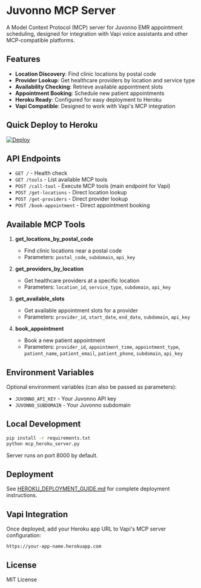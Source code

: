 # Juvonno MCP Server

A Model Context Protocol (MCP) server for Juvonno EMR appointment scheduling, designed for integration with Vapi voice assistants and other MCP-compatible platforms.

## Features

- **Location Discovery**: Find clinic locations by postal code
- **Provider Lookup**: Get healthcare providers by location and service type
- **Availability Checking**: Retrieve available appointment slots
- **Appointment Booking**: Schedule new patient appointments
- **Heroku Ready**: Configured for easy deployment to Heroku
- **Vapi Compatible**: Designed to work with Vapi's MCP integration

## Quick Deploy to Heroku

[![Deploy](https://www.herokucdn.com/deploy/button.svg)](https://heroku.com/deploy)

## API Endpoints

- `GET /` - Health check
- `GET /tools` - List available MCP tools
- `POST /call-tool` - Execute MCP tools (main endpoint for Vapi)
- `POST /get-locations` - Direct location lookup
- `POST /get-providers` - Direct provider lookup
- `POST /book-appointment` - Direct appointment booking

## Available MCP Tools

1. **get_locations_by_postal_code**
   - Find clinic locations near a postal code
   - Parameters: `postal_code`, `subdomain`, `api_key`

2. **get_providers_by_location**
   - Get healthcare providers at a specific location
   - Parameters: `location_id`, `service_type`, `subdomain`, `api_key`

3. **get_available_slots**
   - Get available appointment slots for a provider
   - Parameters: `provider_id`, `start_date`, `end_date`, `subdomain`, `api_key`

4. **book_appointment**
   - Book a new patient appointment
   - Parameters: `provider_id`, `appointment_time`, `appointment_type`, `patient_name`, `patient_email`, `patient_phone`, `subdomain`, `api_key`

## Environment Variables

Optional environment variables (can also be passed as parameters):

- `JUVONNO_API_KEY` - Your Juvonno API key
- `JUVONNO_SUBDOMAIN` - Your Juvonno subdomain

## Local Development

```bash
pip install -r requirements.txt
python mcp_heroku_server.py
```

Server runs on port 8000 by default.

## Deployment

See [HEROKU_DEPLOYMENT_GUIDE.md](HEROKU_DEPLOYMENT_GUIDE.md) for complete deployment instructions.

## Vapi Integration

Once deployed, add your Heroku app URL to Vapi's MCP server configuration:

```
https://your-app-name.herokuapp.com
```

## License

MIT License